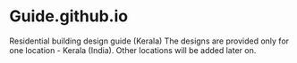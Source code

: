 # Guide.github.io
Residential building design guide (Kerala)
The designs are provided only for one location - Kerala (India). Other locations will be added later on.
